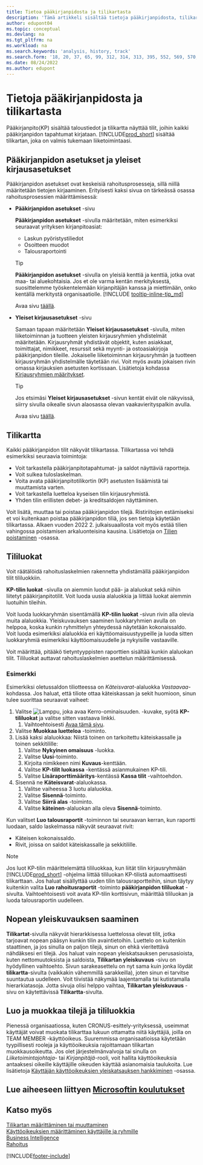 ```yaml
---
title: Tietoa pääkirjanpidosta ja tilikartasta
description: 'Tämä artikkeli sisältää tietoja pääkirjanpidosta, tilikartasta ja tililuokista. Määritä Pääkirjanpidon asetukset -sivulla, miten yrityksen kirjanpitoasiat käsitellään.'
author: edupont04
ms.topic: conceptual
ms.devlang: na
ms.tgt_pltfrm: na
ms.workload: na
ms.search.keywords: 'analysis, history, track'
ms.search.form: '18, 20, 37, 65, 99, 312, 314, 313, 395, 552, 569, 570, 634, 790, 791, 1158'
ms.date: 08/24/2022
ms.author: edupont
---
```

# <a name="understanding-the-general-ledger-and-chart-of-accounts" />Tietoja pääkirjanpidosta ja tilikartasta

Pääkirjanpito(KP) sisältää taloustiedot ja tilikartta näyttää tilit, joihin kaikki pääkirjanpidon tapahtumat kirjataan. [!INCLUDE[prod_short](includes/prod_short.md)] sisältää tilikartan, joka on valmis tukemaan liiketoimintaasi.

## <a name="general-ledger-setup-and-general-posting-setup" />Pääkirjanpidon asetukset ja yleiset kirjausasetukset

Pääkirjanpidon asetukset ovat keskeisiä rahoitusprosesseja, sillä niillä määritetään tietojen kirjaaminen. Erityisesti kaksi sivua on tärkeässä osassa rahoitusprosessien määrittämisessä:  

* **Pääkirjanpidon asetukset** -sivu

  **Pääkirjanpidon asetukset** -sivulla määritetään, miten esimerkiksi seuraavat yrityksen kirjanpitoasiat:  

  * Laskun pyöristystiliedot  
  * Osoitteen muodot  
  * Talousraportointi

  > [!TIP]
  > **Pääkirjanpidon asetukset** -sivulla on yleisiä kenttiä ja kenttiä, jotka ovat maa- tai aluekohtaisia. Jos et ole varma kentän merkityksestä, suosittelemme työskentelemään kirjanpitäjän kanssa ja miettimään, onko kentällä merkitystä organisaatiolle. [!INCLUDE [tooltip-inline-tip_md](includes/tooltip-inline-tip_md.md)]  

  Avaa sivu [täällä](https://businesscentral.dynamics.com/?page=118).
  
* **Yleiset kirjausasetukset** -sivu

  Samaan tapaan määritetään **Yleiset kirjausasetukset** -sivulla, miten liiketoiminnan ja tuotteen yleisten kirjausryhmien yhdistelmät määritetään. Kirjausryhmät yhdistävät objektit, kuten asiakkaat, toimittajat, nimikkeet, resurssit sekä myynti- ja ostoasiakirjoja pääkirjanpidon tileille. Jokaiselle liiketoiminnan kirjausryhmän ja tuotteen kirjausryhmän yhdistelmälle täytetään rivi. Voit myös avata jokaisen rivin omassa kirjauksien asetusten kortissaan. Lisätietoja kohdassa [Kirjausryhmien määritykset](finance-posting-groups.md).  

  > [!TIP]
  > Jos etsimäsi **Yleiset kirjausasetukset** -sivun kentät eivät ole näkyvissä, siirry sivulla oikealle sivun alaosassa olevan vaakavierityspalkin avulla.  

  Avaa sivu [täällä](https://businesscentral.dynamics.com/?page=314).

## <a name="the-chart-of-accounts" />Tilikartta

Kaikki pääkirjanpidon tilit näkyvät tilikartassa. Tilikartassa voi tehdä esimerkiksi seuraavia toimintoja:  

* Voit tarkastella pääkirjanpitotapahtumat- ja saldot näyttäviä raportteja.  
* Voit sulkea tuloslaskelman.  
* Voita avata pääkirjanpitotilikortin (KP) asetusten lisäämistä tai muuttamista varten.  
* Voit tarkastella luetteloa kyseisen tilin kirjausryhmistä.
* Yhden tilin erillisten debet- ja kreditsaldojen näyttäminen.

Voit lisätä, muuttaa tai poistaa pääkirjanpidon tilejä. Ristiriitojen estämiseksi et voi kuitenkaan poistaa pääkirjanpidon tiliä, jos sen tietoja käytetään tilikartassa. Alkaen vuoden 2022 2. julkaisuaallosta voit myös estää tilien vahingossa poistamisen arkaluonteisina kausina. Lisätietoja on [Tilien poistaminen](finance-setup-chart-accounts.md#delete-accounts) -osassa.  

## <a name="account-categories" />Tililuokat

Voit räätälöidä rahoituslaskelmien rakennetta yhdistämällä pääkirjanpidon tilit tililuokkiin.  

**KP-tilin luokat** -sivulla on aiemmin luodut pää- ja alaluokat sekä niihin liitetyt pääkirjanpitotilit. Voit luoda uusia alaluokkia ja liittää luokat aiemmin luotuihin tileihin.  

Voit luoda luokkaryhmän sisentämällä **KP-tilin luokat** -sivun rivin alla olevia muita alaluokkia. Yleiskuvauksen saaminen luokkaryhmien avulla on helppoa, koska kunkin ryhmittelyn yhteydessä näytetään kokonaissaldo. Voit luoda esimerkiksi alaluokkia eri käyttöomaisuustyypeille ja luoda sitten luokkaryhmiä esimerkiksi käyttöomaisuudelle ja nykyisille vastaaville.  

Voit määrittää, pitääkö tietyntyyppisten raporttien sisältää kunkin alaluokan tilit. Tililuokat auttavat rahoituslaskelmien asettelun määrittämisessä.  

### <a name="example" />Esimerkki

Esimerkiksi oletussaldon tiliotteessa on *Käteisvarat*-alaluokka *Vastaavaa*-kohdassa. Jos haluat, että tiliote ottaa käteiskassan ja sekit huomioon, sinun tulee suorittaa seuraavat vaiheet:

1. Valitse ![Lamppu, joka avaa Kerro-ominaisuuden.](media/ui-search/search_small.png "Kerro, mitä haluat tehdä") -kuvake, syötä **KP-tililuokat** ja valitse sitten vastaava linkki.
   1. Vaihtoehtoisesti [Avaa tämä sivu](https://businesscentral.dynamics.com/?page=790).
2. Valitse **Muokkaa luetteloa** -toiminto.
3. Lisää kaksi alaluokkaa: Niistä toinen on tarkoitettu käteiskassalle ja toinen sekkitilille:
   1. Valitse **Nykyinen omaisuus** -luokka.
   2. Valitse **Uusi**-toiminto.
   3. Kirjoita nimikkeen nimi **Kuvaus**-kenttään.
   4. Valitse **KP-tilit luokassa** -kentässä asianmukainen KP-tili.
   5. Valitse **Lisäraporttimääritys**-kentässä **Kassa tilit** -vaihtoehdon.
4. Sisennä ne **Käteisvarat**-alaluokassa.
   1. Valitse vaiheessa 3 luotu alaluokka.
   2. Valitse **Sisennä**-toiminto.
   3. Valitse **Siirrä alas** -toiminto.
   4. Valitse **käteinen**-alaluokan alla oleva **Sisennä**-toiminto.

Kun valitset **Luo talousraportit** -toiminnon tai seuraavan kerran, kun raportti luodaan, saldo laskelmassa näkyvät seuraavat rivit:

* Käteisen kokonaissaldo.
* Rivit, joissa on saldot käteiskassalle ja sekkitilille.  

> [!NOTE]
> Jos luot KP-tilin määrittelemättä tililuokkaa, kun liität tilin kirjausryhmään [!INCLUDE[prod_short](includes/prod_short.md)] -ohjelma liittää tililuokan KP-tilistä automaattisesti tilikarttaan. Jos haluat sisällyttää uuden tilin talousraportteihin, sinun täytyy kuitenkin valita **Luo rahoitusraportit** -toiminto **pääkirjanpidon tililuokat** -sivulta. Vaihtoehtoisesti voit avata KP-tilin korttisivun, määrittää tililuokan ja luoda talousraportin uudelleen.

## <a name="get-a-quick-overview" />Nopean yleiskuvauksen saaminen

**Tilikartat**-sivulla näkyvät hierarkkisessa luettelossa olevat tilit, jotka tarjoavat nopean pääsyn kunkin tilin avaintietoihin. Luettelo on kuitenkin staattinen, ja jos sinulla on paljon tilejä, sinun on ehkä vieritettävä nähdäksesi eri tilejä. Jos haluat vain nopean yleiskatsauksen perusasioista, kuten nettomuutoksista ja saldoista, **Tilikartan yleiskuvaus** -sivu on hyödyllinen vaihtoehto. Sivun sarakeasettelu on nyt sama kuin jonka löydät **tilikartta**-sivulta (vaikkakin vähemmillä sarakkeilla), joten sinun ei tarvitse suuntautua uudelleen. Voit tiivistää näkymää laajentamalla tai kutistamalla hierarkiatasoja. Jotta sivuja olisi helppo vaihtaa, **Tilikartan yleiskuvaus** -sivu on käytettävissä **Tilikartta**-sivulta.

## <a name="access-to-create-and-edit-accounts-and-account-categories" />Luo ja muokkaa tilejä ja tililuokkia

Pienessä organisaatiossa, kuten CRONUS-esittely-yrityksessä, useimmat käyttäjät voivat muokata tilikarttaa lukuun ottamatta niitä käyttäjiä, joilla on TEAM MEMBER -käyttöoikeus. Suuremmissa organisaatioissa käytetään tyypillisesti rooleja ja käyttöoikeuksia rajoittamaan tilikartan muokkausoikeutta. Jos olet järjestelmänvalvoja tai sinulla on *Liiketoimintajohtaja*- tai *Kirjanpitäjä*-rooli, voit hallita käyttöoikeuksia antaaksesi oikeille käyttäjille oikeuden käyttää asianomaisia taulukoita. Lue lisätietoja [Käyttäjän käyttöoikeuksien yleiskatsauksen hankkiminen](ui-define-granular-permissions.md#to-get-an-overview-of-a-users-permissions) -osassa.  

## <a name="see-related-microsoft-trainingtrainingmodulesbusiness-central-configure-general-ledger-setup" />Lue aiheeseen liittyen [Microsoftin koulutukset](/training/modules/business-central-configure-general-ledger-setup/)

## <a name="see-also" />Katso myös

[Tilikartan määrittäminen tai muuttaminen](finance-setup-chart-accounts.md)  
[Käyttöoikeuksien määrittäminen käyttäjille ja ryhmille](ui-define-granular-permissions.md)  
[Business Intelligence](bi.md)  
[Rahoitus](finance.md)  

[!INCLUDE[footer-include](includes/footer-banner.md)]
